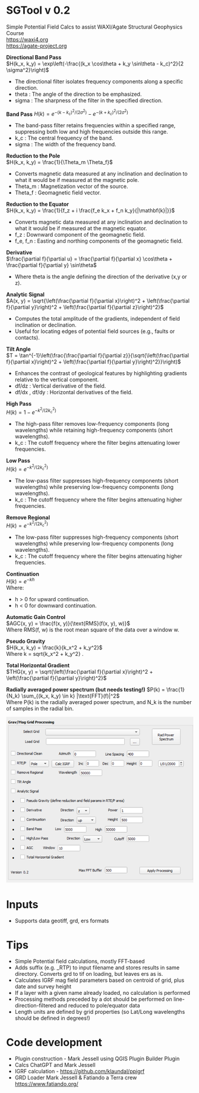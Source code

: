 # SGTool v 0.2
 Simple Potential Field Calcs to assist WAXI/Agate Structural Geophysics Course    
 https://waxi4.org   
 https://agate-project.org    
    
**Directional Band Pass**   
$`H(k_x, k_y) = \exp\left(-\frac{(k_x \cos\theta + k_y \sin\theta - k_c)^2}{2 \sigma^2}\right)`$   
- The directional filter isolates frequency components along a specific direction.
- theta : The angle of the direction to be emphasized.
- sigma : The sharpness of the filter in the specified direction.   

**Band Pass**
$`H(k) = e^{-(k - k_c)^2 / (2 \sigma^2)} - e^{-(k + k_c)^2 / (2 \sigma^2)}`$   
- The band-pass filter retains frequencies within a specified range, suppressing both low and high frequencies outside this range.
- k_c : The central frequency of the band.
- sigma : The width of the frequency band.   

**Reduction to the Pole**    
$`H(k_x, k_y) = \frac{1}{\Theta_m \Theta_f}`$   
- Converts magnetic data measured at any inclination and declination to what it would be if measured at the magnetic pole.
- Theta_m : Magnetization vector of the source.
- Theta_f : Geomagnetic field vector.   

**Reduction to the Equator**    
$`H(k_x, k_y) = \frac{1}{f_z + i \frac{f_e k_x + f_n k_y}{|\mathbf{k}|}}`$   
- Converts magnetic data measured at any inclination and declination to what it would be if measured at the magnetic equator.
- f_z : Downward component of the geomagnetic field.
- f_e, f_n : Easting and northing components of the geomagnetic field.   

**Derivative**    
$`\frac{\partial f}{\partial u} = \frac{\partial f}{\partial x} \cos\theta + \frac{\partial f}{\partial y} \sin\theta`$   
- Where theta is the angle defining the direction of the derivative (x,y or z).   

**Analytic Signal**    
$`A(x, y) = \sqrt{\left(\frac{\partial f}{\partial x}\right)^2 + \left(\frac{\partial f}{\partial y}\right)^2 + \left(\frac{\partial f}{\partial z}\right)^2}`$   
- Computes the total amplitude of the gradients, independent of field inclination or declination.
- Useful for locating edges of potential field sources (e.g., faults or contacts).   

**Tilt Angle**    
$`T = \tan^{-1}\left(\frac{\frac{\partial f}{\partial z}}{\sqrt{\left(\frac{\partial f}{\partial x}\right)^2 + \left(\frac{\partial f}{\partial y}\right)^2}}\right)`$   
- Enhances the contrast of geological features by highlighting gradients relative to the vertical component.
- df/dz : Vertical derivative of the field.
- df/dx , df/dy : Horizontal derivatives of the field.   

**High Pass**    
$`H(k) = 1 - e^{-k^2 / (2 k_c^2)}`$   
- The high-pass filter removes low-frequency components (long wavelengths) while retaining high-frequency components (short wavelengths).
- k_c : The cutoff frequency where the filter begins attenuating lower frequencies.   

**Low Pass**    
$`H(k) = e^{-k^2 / (2 k_c^2)}`$   
- The low-pass filter suppresses high-frequency components (short wavelengths) while preserving low-frequency components (long wavelengths).
- k_c : The cutoff frequency where the filter begins attenuating higher frequencies.   

**Remove Regional**   
$`H(k) = e^{-k^2 / (2 k_c^2)}`$
- The low-pass filter suppresses high-frequency components (short wavelengths) while preserving low-frequency components (long wavelengths).
- k_c : The cutoff frequency where the filter begins attenuating higher frequencies.   

**Continuation**    
$`H(k) = e^{-k h}`$   
Where:   
- h > 0 for upward continuation.   
- h < 0  for downward continuation.   

**Automatic Gain Control**    
$`AGC(x, y) = \frac{f(x, y)}{\text{RMS}(f(x, y), w)}`$   
Where RMS(f, w)  is the root mean square of the data over a window w.   

**Pseudo Gravity**   
$`H(k_x, k_y) = \frac{k}{k_x^2 + k_y^2}`$   
Where k = sqrt{k_x^2 + k_y^2} .   

**Total Horizontal Gradient**   
$`THG(x, y) = \sqrt{\left(\frac{\partial f}{\partial x}\right)^2 + \left(\frac{\partial f}{\partial y}\right)^2}`$   
   
**Radially averaged power spectrum (but needs testing!)** $`P(k) = \frac{1}{N_k} \sum_{(k_x, k_y) \in k} |\text{FFT}(f)|^2`$   
Where P(k) is the radially averaged power spectrum, and N_k is the number of samples in the radial bin.   

   
![SGTools image](dialog.png)    
   
# Inputs   
- Supports data geotiff, grd, ers formats

# Tips
- Simple Potential field calculations, mostly FFT-based
- Adds suffix (e.g. _RTP) to input filename and stores results in same directory. Converts grd to tif on loading, but leaves ers as is.
- Calculates IGRF mag field parameters based on centroid of grid, plus date and survey height
- If a layer with a given name already loaded, no calculation is performed
- Processing methods preceded by a dot should be performed on line-direction-filtered and reduced to pole/equator data   
- Length units are defined by grid properties (so Lat/Long wavelengths should be defined in degrees!)

# Code development
- Plugin construction - Mark Jessell using QGIS Plugin Builder Plugin    
- Calcs ChatGPT and Mark Jessell
- IGRF calculation - https://github.com/klaundal/ppigrf  
- GRD Loader Mark Jessell & Fatiando a Terra crew https://www.fatiando.org/



